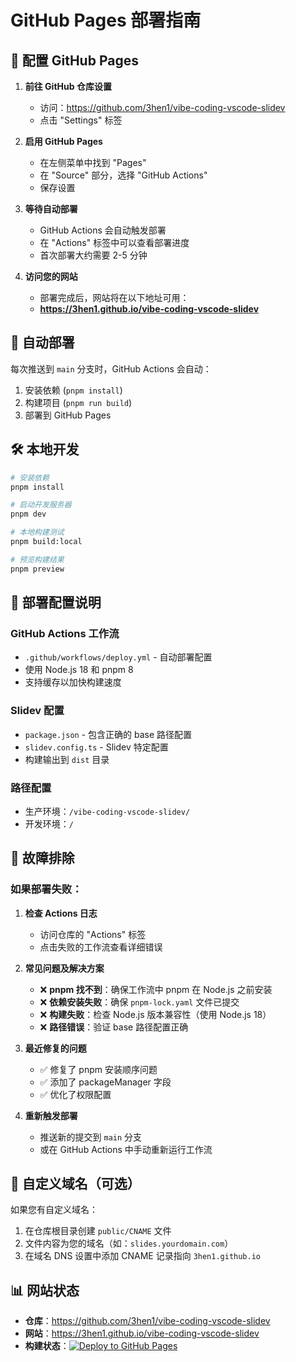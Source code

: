 # GitHub Pages 部署指南

## 🎯 配置 GitHub Pages

1. **前往 GitHub 仓库设置**
   - 访问：https://github.com/3hen1/vibe-coding-vscode-slidev
   - 点击 "Settings" 标签

2. **启用 GitHub Pages**
   - 在左侧菜单中找到 "Pages"
   - 在 "Source" 部分，选择 "GitHub Actions"
   - 保存设置

3. **等待自动部署**
   - GitHub Actions 会自动触发部署
   - 在 "Actions" 标签中可以查看部署进度
   - 首次部署大约需要 2-5 分钟

4. **访问您的网站**
   - 部署完成后，网站将在以下地址可用：
   - **https://3hen1.github.io/vibe-coding-vscode-slidev**

## 🔄 自动部署

每次推送到 `main` 分支时，GitHub Actions 会自动：

1. 安装依赖 (`pnpm install`)
2. 构建项目 (`pnpm run build`)
3. 部署到 GitHub Pages

## 🛠️ 本地开发

```bash
# 安装依赖
pnpm install

# 启动开发服务器
pnpm dev

# 本地构建测试
pnpm build:local

# 预览构建结果
pnpm preview
```

## 📁 部署配置说明

### GitHub Actions 工作流
- `.github/workflows/deploy.yml` - 自动部署配置
- 使用 Node.js 18 和 pnpm 8
- 支持缓存以加快构建速度

### Slidev 配置
- `package.json` - 包含正确的 base 路径配置
- `slidev.config.ts` - Slidev 特定配置
- 构建输出到 `dist` 目录

### 路径配置
- 生产环境：`/vibe-coding-vscode-slidev/`
- 开发环境：`/`

## 🔧 故障排除

### 如果部署失败：

1. **检查 Actions 日志**
   - 访问仓库的 "Actions" 标签
   - 点击失败的工作流查看详细错误

2. **常见问题及解决方案**
   - ❌ **pnpm 找不到**：确保工作流中 pnpm 在 Node.js 之前安装
   - ❌ **依赖安装失败**：确保 `pnpm-lock.yaml` 文件已提交
   - ❌ **构建失败**：检查 Node.js 版本兼容性（使用 Node.js 18）
   - ❌ **路径错误**：验证 base 路径配置正确

3. **最近修复的问题**
   - ✅ 修复了 pnpm 安装顺序问题
   - ✅ 添加了 packageManager 字段
   - ✅ 优化了权限配置

4. **重新触发部署**
   - 推送新的提交到 `main` 分支
   - 或在 GitHub Actions 中手动重新运行工作流

## 🎨 自定义域名（可选）

如果您有自定义域名：

1. 在仓库根目录创建 `public/CNAME` 文件
2. 文件内容为您的域名（如：`slides.yourdomain.com`）
3. 在域名 DNS 设置中添加 CNAME 记录指向 `3hen1.github.io`

## 📊 网站状态

- **仓库**：https://github.com/3hen1/vibe-coding-vscode-slidev
- **网站**：https://3hen1.github.io/vibe-coding-vscode-slidev
- **构建状态**：[![Deploy to GitHub Pages](https://github.com/3hen1/vibe-coding-vscode-slidev/actions/workflows/deploy.yml/badge.svg)](https://github.com/3hen1/vibe-coding-vscode-slidev/actions/workflows/deploy.yml)
